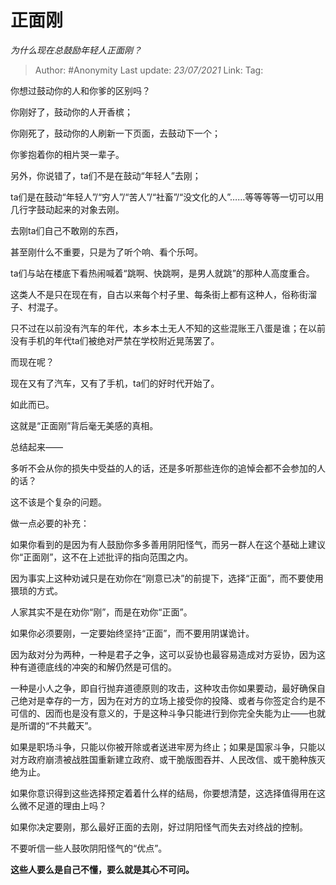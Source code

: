 # 正面刚
*为什么现在总鼓励年轻人正面刚？*

> Author: #Anonymity
> Last update: *23/07/2021* 
> Link:
> Tag:   



你想过鼓动你的人和你爹的区别吗？

你刚好了，鼓动你的人开香槟；

你刚死了，鼓动你的人刷新一下页面，去鼓动下一个；

你爹抱着你的相片哭一辈子。

  


另外，你说错了，ta们不是在鼓动“年轻人”去刚；

ta们是在鼓动“年轻人”/“穷人”/“苦人”/“社畜”/“没文化的人”……等等等等一切可以用几行字鼓动起来的对象去刚。

去刚ta们自己不敢刚的东西，

甚至刚什么不重要，只是为了听个响、看个乐呵。

ta们与站在楼底下看热闹喊着“跳啊、快跳啊，是男人就跳”的那种人高度重合。

这类人不是只在现在有，自古以来每个村子里、每条街上都有这种人，俗称街溜子、村混子。

只不过在以前没有汽车的年代，本乡本土无人不知的这些混账王八蛋是谁；在以前没有手机的年代ta们被绝对严禁在学校附近晃荡罢了。

而现在呢？

现在又有了汽车，又有了手机，ta们的好时代开始了。

如此而已。

这就是“正面刚”背后毫无美感的真相。

  


总结起来——

多听不会从你的损失中受益的人的话，还是多听那些连你的追悼会都不会参加的人的话？

这不该是个复杂的问题。

做一点必要的补充：

如果你看到的是因为有人鼓励你多多善用阴阳怪气，而另一群人在这个基础上建议你“正面刚”，这不在上述批评的指向范围之内。

因为事实上这种劝诫只是在劝你在“刚意已决”的前提下，选择“正面”，而不要使用猥琐的方式。

人家其实不是在劝你“刚”，而是在劝你“正面”。

  


如果你必须要刚，一定要始终坚持“正面”，而不要用阴谋诡计。

因为敌对分为两种，一种是君子之争，这可以妥协也最容易造成对方妥协，因为这种有道德底线的冲突的和解仍然是可信的。

一种是小人之争，即自行抛弃道德原则的攻击，这种攻击你如果要动，最好确保自己绝对是幸存的一方，因为在对方的立场上接受你的投降、或者与你签定合约是不可信的、因而也是没有意义的，于是这种斗争只能进行到你完全失能为止——也就是所谓的“不共戴天”。

如果是职场斗争，只能以你被开除或者送进牢房为终止；如果是国家斗争，只能以对方政府崩溃被战胜国重新建立政府、或干脆版图吞并、人民改信、或干脆种族灭绝为止。

如果你意识得到这些选择预定着着什么样的结局，你要想清楚，这选择值得用在这么微不足道的理由上吗？

如果你决定要刚，那么最好正面的去刚，好过阴阳怪气而失去对终战的控制。

不要听信一些人鼓吹阴阳怪气的“优点”。

**这些人要么是自己不懂，要么就是其心不可问。**



